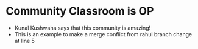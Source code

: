 # Community Classroom is OP

- Kunal Kushwaha says that this community is amazing!
- This is an example to make a merge conflict
from rahul branch change at line 5
